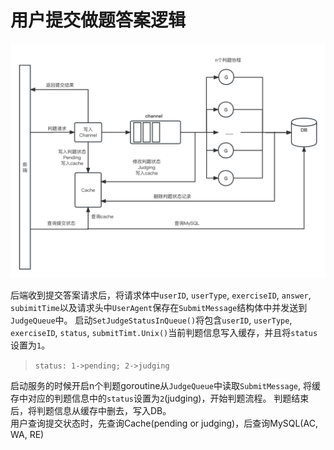 # 用户提交做题答案逻辑

![](src/提交判题逻辑.jpg)

后端收到提交答案请求后，将请求体中`userID`, `userType`, `exerciseID`, `answer`, `subimitTime`以及请求头中`UserAgent`保存在`SubmitMessage`结构体中并发送到`JudgeQueue`中。
启动`SetJudgeStatusInQueue()`将包含`userID`, `userType`, `exerciseID`, `status`, `submitTimt.Unix()`当前判题信息写入缓存，并且将`status`设置为`1`。
> `status: 1->pending; 2->judging`

启动服务的时候开启n个判题goroutine从`JudgeQueue`中读取`SubmitMessage`, 将缓存中对应的判题信息中的`status`设置为`2`(judging)，开始判题流程。
判题结束后，将判题信息从缓存中删去，写入DB。
</br>
用户查询提交状态时，先查询Cache(pending or judging)，后查询MySQL(AC, WA, RE)
